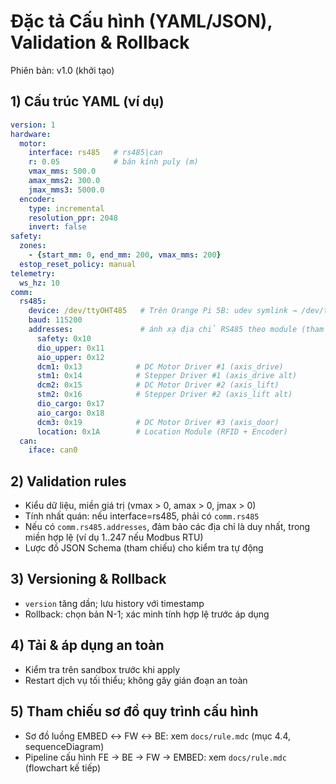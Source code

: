 # Đặc tả Cấu hình (YAML/JSON), Validation & Rollback

Phiên bản: v1.0 (khởi tạo)

## 1) Cấu trúc YAML (ví dụ)
```yaml
version: 1
hardware:
  motor:
    interface: rs485   # rs485|can
    r: 0.05            # bán kính puly (m)
    vmax_mms: 500.0
    amax_mms2: 300.0
    jmax_mms3: 5000.0
  encoder:
    type: incremental
    resolution_ppr: 2048
    invert: false
safety:
  zones:
    - {start_mm: 0, end_mm: 200, vmax_mms: 200}
  estop_reset_policy: manual
telemetry:
  ws_hz: 10
comm:
  rs485:
    device: /dev/ttyOHT485   # Trên Orange Pi 5B: udev symlink → /dev/ttyS1 (UART1)
    baud: 115200
    addresses:               # ánh xạ địa chỉ RS485 theo module (tham chiếu module_map.md)
      safety: 0x10
      dio_upper: 0x11
      aio_upper: 0x12
      dcm1: 0x13            # DC Motor Driver #1 (axis_drive)
      stm1: 0x14            # Stepper Driver #1 (axis_drive alt)
      dcm2: 0x15            # DC Motor Driver #2 (axis_lift)
      stm2: 0x16            # Stepper Driver #2 (axis_lift alt)
      dio_cargo: 0x17
      aio_cargo: 0x18
      dcm3: 0x19            # DC Motor Driver #3 (axis_door)
      location: 0x1A        # Location Module (RFID + Encoder)
  can:
    iface: can0
```

## 2) Validation rules
- Kiểu dữ liệu, miền giá trị (vmax > 0, amax > 0, jmax > 0)
- Tính nhất quán: nếu interface=rs485, phải có `comm.rs485`
- Nếu có `comm.rs485.addresses`, đảm bảo các địa chỉ là duy nhất, trong miền hợp lệ (ví dụ 1..247 nếu Modbus RTU)
- Lược đồ JSON Schema (tham chiếu) cho kiểm tra tự động

## 3) Versioning & Rollback
- `version` tăng dần; lưu history với timestamp
- Rollback: chọn bản N-1; xác minh tính hợp lệ trước áp dụng

## 4) Tải & áp dụng an toàn
- Kiểm tra trên sandbox trước khi apply
- Restart dịch vụ tối thiểu; không gây gián đoạn an toàn

## 5) Tham chiếu sơ đồ quy trình cấu hình
- Sơ đồ luồng EMBED ↔ FW ↔ BE: xem `docs/rule.mdc` (mục 4.4, sequenceDiagram)
- Pipeline cấu hình FE → BE → FW → EMBED: xem `docs/rule.mdc` (flowchart kế tiếp)
